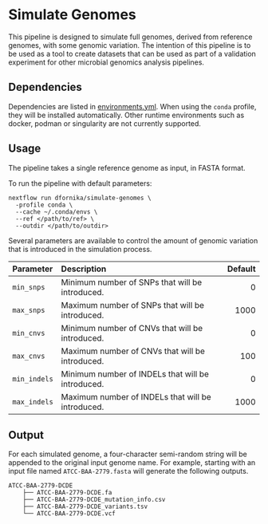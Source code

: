 # Simulate Genomes
This pipeline is designed to simulate full genomes, derived from reference genomes, with some genomic variation.
The intention of this pipeline is to be used as a tool to create datasets that can be used as part of a validation experiment for other
microbial genomics analysis pipelines.

## Dependencies
Dependencies are listed in [environments.yml](environments/environment.yml). When using the `conda` profile, they will be installed automatically.
Other runtime environments such as docker, podman or singularity are not currently supported.

## Usage
The pipeline takes a single reference genome as input, in FASTA format.

To run the pipeline with default parameters:

```
nextflow run dfornika/simulate-genomes \
  -profile conda \
  --cache ~/.conda/envs \
  --ref </path/to/ref> \
  --outdir </path/to/outdir>
```

Several parameters are available to control the amount of genomic variation that is introduced in the simulation process.

| Parameter   | Description                                          | Default |
|:------------|:-----------------------------------------------------|--------:|
| `min_snps`  | Minimum number of SNPs that will be introduced.      | 0       |
| `max_snps`  | Maximum number of SNPs that will be introduced.      | 1000    |
| `min_cnvs`  | Minimum number of CNVs that will be introduced.      | 0       |
| `max_cnvs`  | Maximum number of CNVs that will be introduced.      | 100     |
| `min_indels`  | Minimum number of INDELs that will be introduced.    | 0       |
| `max_indels`  | Maximum number of INDELs that will be introduced.    | 1000    |

## Output
For each simulated genome, a four-character semi-random string will be appended to the original input genome name. For example, starting with an input file named `ATCC-BAA-2779.fasta`
will generate the following outputs.

```
ATCC-BAA-2779-DCDE
    ├── ATCC-BAA-2779-DCDE.fa
    ├── ATCC-BAA-2779-DCDE_mutation_info.csv
    ├── ATCC-BAA-2779-DCDE_variants.tsv
    └── ATCC-BAA-2779-DCDE.vcf
```
